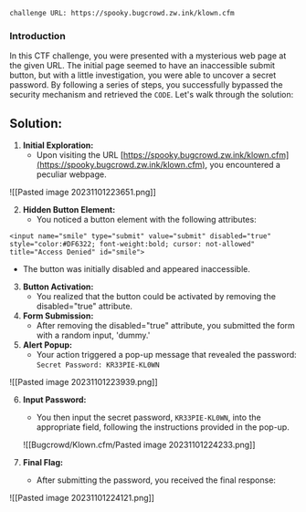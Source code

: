 

```
challenge URL: https://spooky.bugcrowd.zw.ink/klown.cfm
```

### Introduction

In this CTF challenge, you were presented with a mysterious web page at the given URL. The initial page seemed to have an inaccessible submit button, but with a little investigation, you were able to uncover a secret password. By following a series of steps, you successfully bypassed the security mechanism and retrieved the `CODE`. Let's walk through the solution:

## Solution:

1. **Initial Exploration:** 
	* Upon visiting the URL [https://spooky.bugcrowd.zw.ink/klown.cfm](https://spooky.bugcrowd.zw.ink/klown.cfm), you encountered a peculiar webpage.

![[Pasted image 20231101223651.png]]

2. **Hidden Button Element:**
	* You noticed a button element with the following attributes:

```
<input name="smile" type="submit" value="submit" disabled="true" style="color:#DF6322; font-weight:bold; cursor: not-allowed" title="Access Denied" id="smile">
```

* The button was initially disabled and appeared inaccessible.
	
3. **Button Activation:** 
	* You realized that the button could be activated by removing the disabled="true" attribute.
4. **Form Submission:**
	*  After removing the disabled="true" attribute, you submitted the form with a random input, 'dummy.'
5. **Alert Popup:**
	* Your action triggered a pop-up message that revealed the password:
		`Secret Password: KR33PIE-KL0WN`

![[Pasted image 20231101223939.png]]

6. **Input Password:**
	* You then input the secret password, `KR33PIE-KL0WN`, into the appropriate field, following the instructions provided in the pop-up.
	
	![[Bugcrowd/Klown.cfm/Pasted image 20231101224233.png]]

7. **Final Flag:** 
	- After submitting the password, you received the final response:

![[Pasted image 20231101224121.png]]
